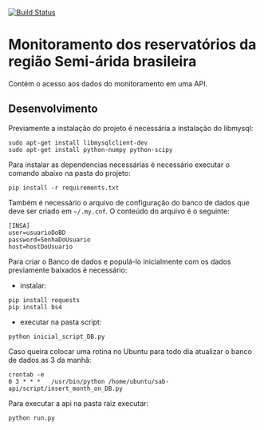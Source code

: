 [![Build Status](https://travis-ci.org/analytics-ufcg/sab-api.svg?branch=master)](https://travis-ci.org/analytics-ufcg/sab-api)

# Monitoramento dos reservatórios da região Semi-árida brasileira

Contém o acesso aos dados do monitoramento em uma API.

## Desenvolvimento
Previamente a instalação do projeto é necessária a instalação do libmysql:

```
sudo apt-get install libmysqlclient-dev
sudo apt-get install python-numpy python-scipy

```

Para instalar as dependencias necessárias é necessário executar o comando abaixo na pasta do projeto:


```
pip install -r requirements.txt
```

Também é necessário o arquivo de configuração do banco de dados que deve ser criado em `~/.my.cnf`. O conteúdo do arquivo é o seguinte:

```
[INSA]
user=usuarioDoBD
password=SenhaDoUsuario
host=hostDoUsuario
```


Para criar o Banco de dados e populá-lo inicialmente com os dados previamente baixados é necessário:

- instalar:
```
pip install requests
pip install bs4
```

- executar na pasta script:
```
python inicial_script_DB.py
```

Caso queira colocar uma rotina no Ubuntu para todo dia atualizar o banco de dados as 3 da manhã:
```
crontab -e
0 3 * * *   /usr/bin/python /home/ubuntu/sab-api/script/insert_month_on_DB.py

```

Para executar a api na pasta raiz executar:

```
python run.py

```
